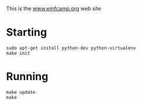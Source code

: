 This is the www.emfcamp.org web site

Starting
========
```
sudo apt-get install python-dev python-virtualenv
make init
```

Running
=======
```
make update
make
```
